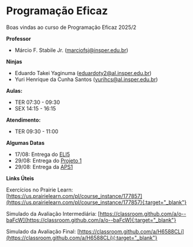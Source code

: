 # Programação Eficaz

Boas vindas ao curso de Programação Eficaz 2025/2

**Professor**

- Márcio F. Stabile Jr. (marciofsj@insper.edu.br)

**Ninjas**

- Eduardo Takei Yaginuma (eduardoty2@al.insper.edu.br)
- Yuri Henrique da Cunha Santos (yurihcs@al.insper.edu.br)

**Aulas:**

- TER 07:30 - 09:30
- SEX 14:15 - 16:15

**Atendimento:**

- TER 09:30 - 11:00

**Algumas Datas**

- 17/08: Entrega do [ELI5](entregas/01-ELI5.md)
- 29/08: Entrega do [Projeto 1](projetos/projeto1/index.md)
- 29/08: Entrega da [APS1](projetos/aps1.md)
<!-- - 19/03: Entrega do [Projeto 2](projetos/projeto2/index.md) -->
<!-- - 06/04: Entrega da [APS2](projetos/aps2.md) -->
<!-- - ~~16/08: Entrega do [Desafio CSS]~~
- 19/08: Entrega do [Desafio CSS](aulas/02-desafio-css.md)
- 27/08: Entrega do [Projeto 1A](projetos/projeto1/projeto1a.md)
- 17/09: Entrega do [Projeto 1B](projetos/projeto1/projeto1b.md)
- ~~07/10: Entrega do [Servidor JS]~~
- ~~08/10: Entrega do [Servidor JS]~~
- 13/10: Entrega do [Servidor JS](entregas/03-servidor-js.md)
- ~~29/10: Entrega do [Projeto 2]~~
- 03/11: Entrega do [Projeto 2](projetos/projeto2.md)
- 19/11: Entrega do [Projeto 3](projetos/projeto3.md) -->

**Links Úteis**

Exercícios no Prairie Learn: [https://us.prairielearn.com/pl/course_instance/177857](https://us.prairielearn.com/pl/course_instance/177857){:target="_blank"}

Simulado da Avaliação Intermediária: [https://classroom.github.com/a/o--baFcW](https://classroom.github.com/a/o--baFcW){:target="_blank"}

Simulado da Avaliação Final: [https://classroom.github.com/a/H6588CLi](https://classroom.github.com/a/H6588CLi){:target="_blank"}